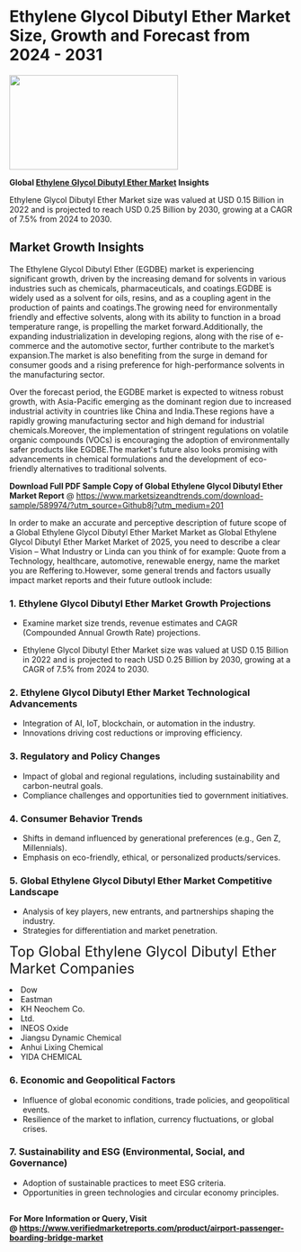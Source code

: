 <H1>Ethylene Glycol Dibutyl Ether Market Size, Growth and Forecast from 2024 - 2031</H1><img class="aligncenter size-medium wp-image-584254" src="https://thirdeyenews.in/wp-content/uploads/2024/09/Global-Market-Research-300x168.jpeg" alt="" width="300" height="168" /><p><strong>Global&nbsp;<a href="https://www.marketsizeandtrends.com/download-sample/589974/?utm_source=Github8j?utm_medium=201">Ethylene Glycol Dibutyl Ether Market</a> Insights</strong></p><p>Ethylene Glycol Dibutyl Ether Market size was valued at USD 0.15 Billion in 2022 and is projected to reach USD 0.25 Billion by 2030, growing at a CAGR of 7.5% from 2024 to 2030.</p><p><h2>Market Growth Insights</h2> <p>The Ethylene Glycol Dibutyl Ether (EGDBE) market is experiencing significant growth, driven by the increasing demand for solvents in various industries such as chemicals, pharmaceuticals, and coatings.EGDBE is widely used as a solvent for oils, resins, and as a coupling agent in the production of paints and coatings.The growing need for environmentally friendly and effective solvents, along with its ability to function in a broad temperature range, is propelling the market forward.Additionally, the expanding industrialization in developing regions, along with the rise of e-commerce and the automotive sector, further contribute to the market’s expansion.The market is also benefiting from the surge in demand for consumer goods and a rising preference for high-performance solvents in the manufacturing sector.</p> <p>Over the forecast period, the EGDBE market is expected to witness robust growth, with Asia-Pacific emerging as the dominant region due to increased industrial activity in countries like China and India.These regions have a rapidly growing manufacturing sector and high demand for industrial chemicals.Moreover, the implementation of stringent regulations on volatile organic compounds (VOCs) is encouraging the adoption of environmentally safer products like EGDBE.The market's future also looks promising with advancements in chemical formulations and the development of eco-friendly alternatives to traditional solvents.</p> <p><span class=""><strong>Download Full PDF Sample Copy of Global Ethylene Glycol Dibutyl Ether Market Report</strong> @ <a href="https://www.marketsizeandtrends.com/download-sample/589974/?utm_source=Github8j?utm_medium=201" target="_blank">https://www.marketsizeandtrends.com/download-sample/589974/?utm_source=Github8j?utm_medium=201</a></span></p><p>In order to make an accurate and perceptive description of future scope of a Global&nbsp;Ethylene Glycol Dibutyl Ether Market Market as Global&nbsp;Ethylene Glycol Dibutyl Ether Market Market of 2025, you need to describe a clear Vision &ndash; What Industry or Linda can you think of for example: Quote from a Technology, healthcare, automotive, renewable energy, name the market you are Reffering to.However, some general trends and factors usually impact market reports and their future outlook include:</p><h3>1.&nbsp;<strong>Ethylene Glycol Dibutyl Ether Market Growth Projections</strong></h3><ul><li>Examine market size trends, revenue estimates and CAGR (Compounded Annual Growth Rate) projections.</li><li><p>Ethylene Glycol Dibutyl Ether Market size was valued at USD 0.15 Billion in 2022 and is projected to reach USD 0.25 Billion by 2030, growing at a CAGR of 7.5% from 2024 to 2030.</p></li></ul><h3>2.&nbsp;<strong>Ethylene Glycol Dibutyl Ether Market Technological Advancements</strong></h3><ul><li>Integration of AI, IoT, blockchain, or automation in the industry.</li><li>Innovations driving cost reductions or improving efficiency.</li></ul><h3>3.&nbsp;<strong>Regulatory and Policy Changes</strong></h3><ul><li>Impact of global and regional regulations, including sustainability and carbon-neutral goals.</li><li>Compliance challenges and opportunities tied to government initiatives.</li></ul><h3>4.&nbsp;<strong>Consumer Behavior Trends</strong></h3><ul><li>Shifts in demand influenced by generational preferences (e.g., Gen Z, Millennials).</li><li>Emphasis on eco-friendly, ethical, or personalized products/services.</li></ul><h3>5.&nbsp;<strong>Global Ethylene Glycol Dibutyl Ether Market Competitive Landscape</strong></h3><ul><li>Analysis of key players, new entrants, and partnerships shaping the industry.</li><li>Strategies for differentiation and market penetration.</li></ul><p data-pm-slice="1 1 []"><span style="color: inherit; font-family: inherit; font-size: 25px;">Top Global Ethylene Glycol Dibutyl Ether Market Companies</span></p><div class="" data-test-id=""><p><li>Dow</li><li> Eastman</li><li> KH Neochem Co.</li><li> Ltd.</li><li> INEOS Oxide</li><li> Jiangsu Dynamic Chemical</li><li> Anhui Lixing Chemical</li><li> YIDA CHEMICAL</li></p></div><h3>6.&nbsp;<strong>Economic and Geopolitical Factors</strong></h3><ul><li>Influence of global economic conditions, trade policies, and geopolitical events.</li><li>Resilience of the market to inflation, currency fluctuations, or global crises.</li></ul><h3>7.&nbsp;<strong>Sustainability and ESG (Environmental, Social, and Governance)</strong></h3><ul><li>Adoption of sustainable practices to meet ESG criteria.</li><li>Opportunities in green technologies and circular economy principles.</li></ul><h2><strong style="font-size: 14px;">For More Information or Query, Visit @&nbsp;</strong><a style="background-color: #ffffff; font-size: 14px;" href="https://www.marketsizeandtrends.com/report/ethylene-glycol-dibutyl-ether-market/" target="_blank">https://www.verifiedmarketreports.com/product/airport-passenger-boarding-bridge-market</a></h2>